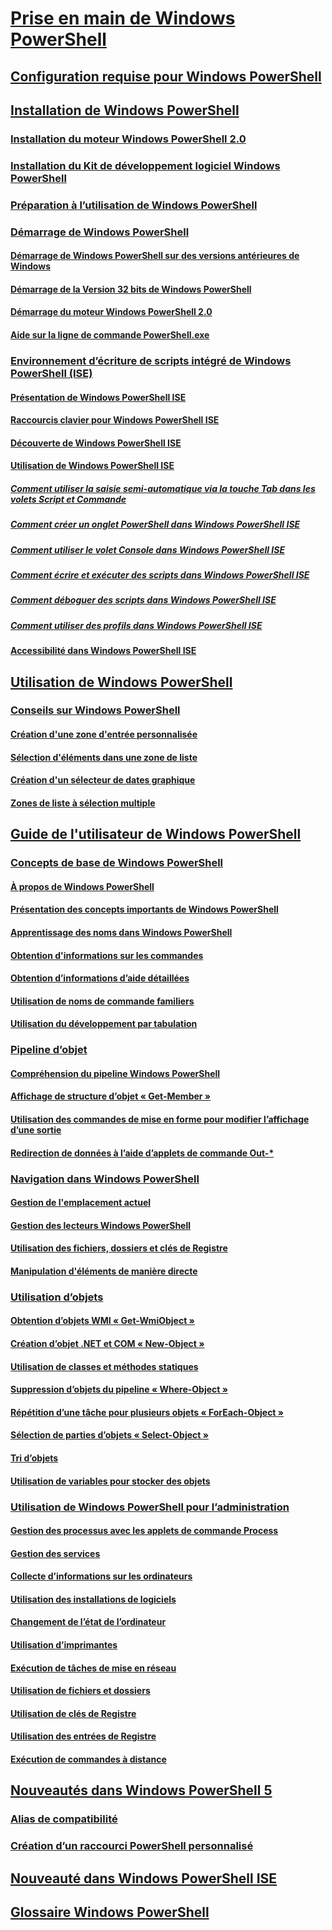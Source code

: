 # [Prise en main de Windows PowerShell](Topic/Getting-Started-with-Windows-PowerShell.md)
## [Configuration requise pour Windows PowerShell](Topic/Windows-PowerShell-System-Requirements.md)
## [Installation de Windows PowerShell](Topic/Installing-Windows-PowerShell.md)
### [Installation du moteur Windows PowerShell 2.0](Topic/Installing-the-Windows-PowerShell-2.0-Engine.md)
### [Installation du Kit de développement logiciel Windows PowerShell](https://msdn.microsoft.com/en-us/library/ff458115.aspx)
### [Préparation à l’utilisation de Windows PowerShell](Topic/Getting-Ready-to-Use-Windows-PowerShell.md)
### [Démarrage de Windows PowerShell](Topic/Starting-Windows-PowerShell.md)
#### [Démarrage de Windows PowerShell sur des versions antérieures de Windows](Topic/Starting-Windows-PowerShell-on-Earlier-Versions-of-Windows.md)
#### [Démarrage de la Version 32 bits de Windows PowerShell](Topic/Starting-the-32-Bit-Version-of-Windows-PowerShell.md)
#### [Démarrage du moteur Windows PowerShell 2.0](Topic/Starting-the-Windows-PowerShell-2.0-Engine.md)
#### [Aide sur la ligne de commande PowerShell.exe](Topic/PowerShell.exe-Command-Line-Help.md)
### [Environnement d’écriture de scripts intégré de Windows PowerShell (ISE)](Topic/Windows-PowerShell-Integrated-Scripting-Environment--ISE-.md)
#### [Présentation de Windows PowerShell ISE](Topic/Introducing-the-Windows-PowerShell-ISE.md)
#### [Raccourcis clavier pour Windows PowerShell ISE](Topic/Keyboard-Shortcuts-for-the-Windows-PowerShell-ISE.md)
#### [Découverte de Windows PowerShell ISE](Topic/Exploring-the-Windows-PowerShell-ISE.md)
#### [Utilisation de Windows PowerShell ISE](Topic/Using-the-Windows-PowerShell-ISE.md)
##### [Comment utiliser la saisie semi-automatique via la touche Tab dans les volets Script et Commande](Topic/How-to-Use-Tab-Completion-in-the-Script-Pane-and-Console-Pane.md)
##### [Comment créer un onglet PowerShell dans Windows PowerShell ISE](Topic/How-to-Create-a-PowerShell-Tab-in-Windows-PowerShell-ISE.md)
##### [Comment utiliser le volet Console dans Windows PowerShell ISE](Topic/How-to-Use-the-Console-Pane-in-the-Windows-PowerShell-ISE.md)
##### [Comment écrire et exécuter des scripts dans Windows PowerShell ISE](Topic/How-to-Write-and-Run-Scripts-in-the-Windows-PowerShell-ISE.md)
##### [Comment déboguer des scripts dans Windows PowerShell ISE](Topic/How-to-Debug-Scripts-in-Windows-PowerShell-ISE.md)
##### [Comment utiliser des profils dans Windows PowerShell ISE](Topic/How-to-Use-Profiles-in-Windows-PowerShell-ISE.md)
#### [Accessibilité dans Windows PowerShell ISE](Topic/Accessibility-in-Windows-PowerShell-ISE.md)
## [Utilisation de Windows PowerShell](Topic/Using-Windows-PowerShell.md)
### [Conseils sur Windows PowerShell](Topic/Windows-PowerShell-Tips.md)
#### [Création d'une zone d'entrée personnalisée](Topic/Creating-a-Custom-Input-Box.md)
#### [Sélection d'éléments dans une zone de liste](Topic/Selecting-Items-from-a-List-Box.md)
#### [Création d'un sélecteur de dates graphique](Topic/Creating-a-Graphical-Date-Picker.md)
#### [Zones de liste à sélection multiple](Topic/Multiple-selection-List-Boxes.md)
## [Guide de l'utilisateur de Windows PowerShell](Topic/Windows-PowerShell-User-s-Guide.md)
### [Concepts de base de Windows PowerShell](Topic/Windows-PowerShell-Basics.md)
#### [À propos de Windows PowerShell](Topic/About-Windows-PowerShell.md)
#### [Présentation des concepts importants de Windows PowerShell](Topic/Understanding-Important-Windows-PowerShell-Concepts.md)
#### [Apprentissage des noms dans Windows PowerShell](Topic/Learning-Windows-PowerShell-Names.md)
#### [Obtention d'informations sur les commandes](Topic/Getting-Information-About-Commands.md)
#### [Obtention d’informations d’aide détaillées](Topic/Getting-Detailed-Help-Information.md)
#### [Utilisation de noms de commande familiers](Topic/Using-Familiar-Command-Names.md)
#### [Utilisation du développement par tabulation](Topic/Using-Tab-Expansion.md)
### [Pipeline d’objet](Topic/Object-Pipeline.md)
#### [Compréhension du pipeline Windows PowerShell](Topic/Understanding-the-Windows-PowerShell-Pipeline.md)
#### [Affichage de structure d’objet « Get-Member »](Topic/Viewing-Object-Structure--Get-Member-.md)
#### [Utilisation des commandes de mise en forme pour modifier l’affichage d’une sortie](Topic/Using-Format-Commands-to-Change-Output-View.md)
#### [Redirection de données à l’aide d’applets de commande Out-*](Topic/Redirecting-Data-with-Out---Cmdlets.md)
### [Navigation dans Windows PowerShell](Topic/Windows-PowerShell-Navigation.md)
#### [Gestion de l'emplacement actuel](Topic/Managing-Current-Location.md)
#### [Gestion des lecteurs Windows PowerShell](Topic/Managing-Windows-PowerShell-Drives.md)
#### [Utilisation des fichiers, dossiers et clés de Registre](Topic/Working-With-Files,-Folders-and-Registry-Keys.md)
#### [Manipulation d'éléments de manière directe](Topic/Manipulating-Items-Directly.md)
### [Utilisation d’objets](Topic/Working-with-Objects.md)
#### [Obtention d’objets WMI « Get-WmiObject »](Topic/Getting-WMI-Objects--Get-WmiObject-.md)
#### [Création d’objet .NET et COM « New-Object »](Topic/Creating-.NET-and-COM-Objects--New-Object-.md)
#### [Utilisation de classes et méthodes statiques](Topic/Using-Static-Classes-and-Methods.md)
#### [Suppression d’objets du pipeline « Where-Object »](Topic/Removing-Objects-from-the-Pipeline--Where-Object-.md)
#### [Répétition d’une tâche pour plusieurs objets « ForEach-Object »](Topic/Repeating-a-Task-for-Multiple-Objects--ForEach-Object-.md)
#### [Sélection de parties d’objets « Select-Object »](Topic/Selecting-Parts-of-Objects--Select-Object-.md)
#### [Tri d’objets](Topic/Sorting-Objects.md)
#### [Utilisation de variables pour stocker des objets](Topic/Using-Variables-to-Store-Objects.md)
### [Utilisation de Windows PowerShell pour l’administration](Topic/Using-Windows-PowerShell-for-Administration.md)
#### [Gestion des processus avec les applets de commande Process](Topic/Managing-Processes-with-Process-Cmdlets.md)
#### [Gestion des services](Topic/Managing-Services.md)
#### [Collecte d’informations sur les ordinateurs](Topic/Collecting-Information-About-Computers.md)
#### [Utilisation des installations de logiciels](Topic/Working-with-Software-Installations.md)
#### [Changement de l’état de l’ordinateur](Topic/Changing-Computer-State.md)
#### [Utilisation d’imprimantes](Topic/Working-with-Printers.md)
#### [Exécution de tâches de mise en réseau](Topic/Performing-Networking-Tasks.md)
#### [Utilisation de fichiers et dossiers](Topic/Working-with-Files-and-Folders.md)
#### [Utilisation de clés de Registre](Topic/Working-with-Registry-Keys.md)
#### [Utilisation des entrées de Registre](Topic/Working-with-Registry-Entries.md)
#### [Exécution de commandes à distance](Topic/Running-Remote-Commands.md)
## [Nouveautés dans Windows PowerShell 5](Topic/What-s-New-in-Windows-PowerShell.md)
### [Alias de compatibilité](Topic/Appendix-1---Compatibility-Aliases.md)
### [Création d’un raccourci PowerShell personnalisé](Topic/Appendix-2---Creating-a-Custom-PowerShell-Shortcut.md)
## [Nouveauté dans Windows PowerShell ISE](Topic/What-s-New-in-the-Windows-PowerShell-ISE.md)
## [Glossaire Windows PowerShell](Topic/Windows-PowerShell-Glossary.md)


<!--HONumber=Apr16_HO1-->


